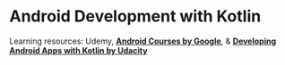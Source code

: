 # Android Development with Kotlin

Learning resources: Udemy, **[Android Courses by Google](https://developer.android.com/courses)**, & **[Developing Android Apps with Kotlin by Udacity](https://www.udacity.com/course/developing-android-apps-with-kotlin--ud9012)**
